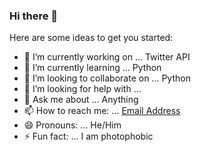 ### Hi there 👋



Here are some ideas to get you started:

- 🔭 I’m currently working on ... Twitter API
- 🌱 I’m currently learning ... Python
- 👯 I’m looking to collaborate on ... Python
- 🤔 I’m looking for help with ...
- 💬 Ask me about ... Anything
- 📫 How to reach me: ... [Email Address](ianclemence17@gmail.com)
- 😄 Pronouns: ... He/Him
- ⚡ Fun fact: ... I am photophobic

